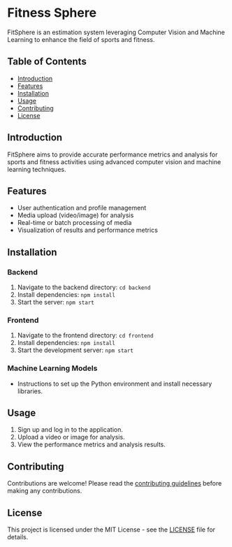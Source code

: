# Fitness Sphere
FitSphere is an estimation system leveraging Computer Vision and Machine Learning to enhance the field of sports and fitness.

## Table of Contents
- [Introduction](#introduction)
- [Features](#features)
- [Installation](#installation)
- [Usage](#usage)
- [Contributing](#contributing)
- [License](#license)

## Introduction
FitSphere aims to provide accurate performance metrics and analysis for sports and fitness activities using advanced computer vision and machine learning techniques.

## Features
- User authentication and profile management
- Media upload (video/image) for analysis
- Real-time or batch processing of media
- Visualization of results and performance metrics

## Installation
### Backend
1. Navigate to the backend directory: `cd backend`
2. Install dependencies: `npm install`
3. Start the server: `npm start`

### Frontend
1. Navigate to the frontend directory: `cd frontend`
2. Install dependencies: `npm install`
3. Start the development server: `npm start`

### Machine Learning Models
- Instructions to set up the Python environment and install necessary libraries.

## Usage
1. Sign up and log in to the application.
2. Upload a video or image for analysis.
3. View the performance metrics and analysis results.

## Contributing
Contributions are welcome! Please read the [contributing guidelines](docs/CONTRIBUTING.md) before making any contributions.

## License
This project is licensed under the MIT License - see the [LICENSE](LICENSE) file for details.


